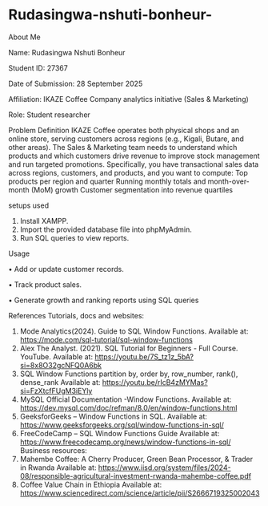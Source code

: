 # Rudasingwa-nshuti-bonheur-
About Me 

Name: Rudasingwa Nshuti Bonheur

Student ID: 27367

Date of Submission: 28 September 2025

Affiliation: IKAZE Coffee Company analytics initiative (Sales & Marketing)

Role: Student researcher

Problem Definition
IKAZE Coffee operates both physical shops and an online store, serving customers across regions (e.g., Kigali, Butare, and other areas).
The Sales & Marketing team needs to understand which products and which customers drive revenue to improve stock management and run targeted promotions.
Specifically, you have transactional sales data across regions, customers, and products, and you want to compute:
Top products per region and quarter
Running monthly totals and month-over-month (MoM) growth
Customer segmentation into revenue quartiles


setups used

1.	Install XAMPP.
2.	Import the provided database file into phpMyAdmin.
3.	Run SQL queries to view reports.

 Usage
 
•	Add or update customer records.

•	Track product sales.

•	Generate growth and ranking reports using SQL queries

References
	Tutorials, docs and websites:
1.	Mode Analytics(2024). Guide to SQL Window Functions.
Available at: https://mode.com/sql-tutorial/sql-window-functions
2.	Alex The Analyst. (2021). SQL Tutorial for Beginners - Full Course.
YouTube. Available at: https://youtu.be/7S_tz1z_5bA?si=8x8O32gcNFQ0A6bk
3.	SQL Window Functions partition by, order by, row_number, rank(), dense_rank  Available at: https://youtu.be/rIcB4zMYMas?si=FzXtcfFUgM3iEYly
4.	MySQL Official Documentation -Window Functions.
Available at: https://dev.mysql.com/doc/refman/8.0/en/window-functions.html
5.	GeeksforGeeks – Window Functions in SQL.
Available at: https://www.geeksforgeeks.org/sql/window-functions-in-sql/
6.	FreeCodeCamp – SQL Window Functions Guide
Available at: https://www.freecodecamp.org/news/window-functions-in-sql/
Business resources:
7.	Mahembe Coffee: A Cherry Producer, Green Bean Processor, & Trader in Rwanda Available at: https://www.iisd.org/system/files/2024-08/responsible-agricultural-investment-rwanda-mahembe-coffee.pdf 
8.	Coffee Value Chain in Ethiopia Available at: https://www.sciencedirect.com/science/article/pii/S2666719325002043


